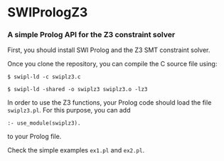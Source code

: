 # SWIPrologZ3

### A simple Prolog API for the Z3 constraint solver


First, you should install SWI Prolog and the Z3 SMT constraint solver.

Once you clone the repository, you can compile the C source file using:

````$ swipl-ld -c swiplz3.c````

````$ swipl-ld -shared -o swiplz3 swiplz3.o -lz3````

In order to use the Z3 functions, your Prolog code should load the file ```swiplz3.pl```. For this purpose, you can add

````:- use_module(swiplz3).````

to your Prolog file.

Check the simple examples ```ex1.pl``` and ```ex2.pl```.
